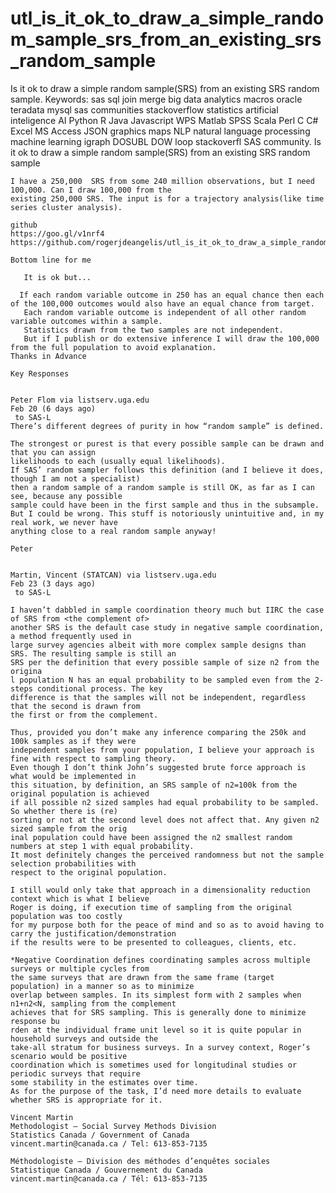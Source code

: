# utl_is_it_ok_to_draw_a_simple_random_sample_srs_from_an_existing_srs_random_sample
Is it ok to draw a simple random sample(SRS) from an existing  SRS random sample.  Keywords: sas sql join merge big data analytics macros oracle teradata mysql sas communities stackoverflow statistics artificial inteligence AI Python R Java Javascript WPS Matlab SPSS Scala Perl C C# Excel MS Access JSON graphics maps NLP natural language processing machine learning igraph DOSUBL DOW loop stackoverfl SAS community.
    Is it ok to draw a simple random sample(SRS) from an existing  SRS random sample

    I have a 250,000  SRS from some 240 million observations, but I need 100,000. Can I draw 100,000 from the
    existing 250,000 SRS. The input is for a trajectory analysis(like time series cluster analysis).
    
    github
    https://goo.gl/v1nrf4
    https://github.com/rogerjdeangelis/utl_is_it_ok_to_draw_a_simple_random_sample_srs_from_an_existing_srs_random_sample

    Bottom line for me

       It is ok but...

      If each random variable outcome in 250 has an equal chance then each of the 100,000 outcomes would also have an equal chance from target.
       Each random variable outcome is independent of all other random variable outcomes within a sample.      
       Statistics drawn from the two samples are not independent.
       But if I publish or do extensive inference I will draw the 100,000 from the full population to avoid explanation.
    Thanks in Advance

    Key Responses


    Peter Flom via listserv.uga.edu
    Feb 20 (6 days ago)
     to SAS-L
    There’s different degrees of purity in how “random sample” is defined.

    The strongest or purest is that every possible sample can be drawn and that you can assign
    likelihoods to each (usually equal likelihoods).
    If SAS’ random sampler follows this definition (and I believe it does, though I am not a specialist)
    then a random sample of a random sample is still OK, as far as I can see, because any possible
    sample could have been in the first sample and thus in the subsample.
    But I could be wrong. This stuff is notoriously unintuitive and, in my real work, we never have
    anything close to a real random sample anyway!

    Peter


    Martin, Vincent (STATCAN) via listserv.uga.edu
    Feb 23 (3 days ago)
     to SAS-L

    I haven’t dabbled in sample coordination theory much but IIRC the case of SRS from <the complement of>
    another SRS is the default case study in negative sample coordination, a method frequently used in
    large survey agencies albeit with more complex sample designs than SRS. The resulting sample is still an
    SRS per the definition that every possible sample of size n2 from the origina
    l population N has an equal probability to be sampled even from the 2-steps conditional process. The key
    difference is that the samples will not be independent, regardless that the second is drawn from
    the first or from the complement.

    Thus, provided you don’t make any inference comparing the 250k and 100k samples as if they were
    independent samples from your population, I believe your approach is fine with respect to sampling theory.
    Even though I don’t think John’s suggested brute force approach is what would be implemented in
    this situation, by definition, an SRS sample of n2=100k from the original population is achieved
    if all possible n2 sized samples had equal probability to be sampled. So whether there is (re)
    sorting or not at the second level does not affect that. Any given n2 sized sample from the orig
    inal population could have been assigned the n2 smallest random numbers at step 1 with equal probability.
    It most definitely changes the perceived randomness but not the sample selection probabilities with
    respect to the original population.

    I still would only take that approach in a dimensionality reduction context which is what I believe
    Roger is doing, if execution time of sampling from the original population was too costly
    for my purpose both for the peace of mind and so as to avoid having to carry the justification/demonstration
    if the results were to be presented to colleagues, clients, etc.

    *Negative Coordination defines coordinating samples across multiple surveys or multiple cycles from
    the same surveys that are drawn from the same frame (target population) in a manner so as to minimize
    overlap between samples. In its simplest form with 2 samples when n1+n2<N, sampling from the complement
    achieves that for SRS sampling. This is generally done to minimize response bu
    rden at the individual frame unit level so it is quite popular in household surveys and outside the
    take-all stratum for business surveys. In a survey context, Roger’s scenario would be positive
    coordination which is sometimes used for longitudinal studies or periodic surveys that require
    some stability in the estimates over time.
    As for the purpose of the task, I’d need more details to evaluate whether SRS is appropriate for it.

    Vincent Martin
    Methodologist – Social Survey Methods Division
    Statistics Canada / Government of Canada
    vincent.martin@canada.ca / Tel: 613-853-7135

    Méthodologiste – Division des méthodes d’enquêtes sociales
    Statistique Canada / Gouvernement du Canada
    vincent.martin@canada.ca / Tél: 613-853-7135


